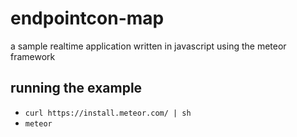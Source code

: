 # endpointcon-map

a sample realtime application written in javascript using the meteor framework

## running the example
- `curl https://install.meteor.com/ | sh`
- `meteor`
